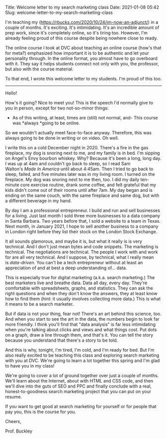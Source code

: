 Title: Welcome letter to my search marketing class
Date: 2021-01-08 05:42
Slug: welcome-letter-to-my-search-marketing-class

I'm teaching my (https://rbucks.com/2020/10/24/im-now-an-adjunct/) in a couple of months. It's exciting. It's intimidating. It's an incredible amount of prep work, since it's completely online, so it's tiring too. However, I'm already feeling proud of this course despite being nowhere close to ready.

The online course I took at DVC about teaching an online course (how's that for meta?) emphasized how important it is to be authentic and let your personality through. In the online format, you almost have to go overboard with it. They say it helps students connect not only with you, the professor, but also with the course material. 

To that end, I wrote this welcome letter to my students. I'm proud of this too. 

---

Hello! 

How's it going? Nice to meet you! This is the speech I'd normally give to you in person, except for two not-so-minor things:

- As of this writing, at least, times are (still) not normal, and- This course was *always *going to be online.

So we wouldn't actually meet face-to-face anyway. Therefore, this was always going to be done in writing or on video. Oh well. 

I write this on a cold December night in 2020. There's a fire in the gas fireplace, my dog is snoring next to me, and my family is in bed. I'm sipping on Angel's Envy bourbon whiskey. Why? Because it's been a long, long day. I was up at 4am and couldn't go back to sleep, so I read Sam Walton's *Made In America* until about 4:45am. Then I tried to go back to sleep, failed, and five minutes later was in my living room. I turned on the fireplace. My dog was snoring next to me then, too. I did my daily ten-minute core exercise routine, drank some coffee, and felt grateful that my kids didn't come out of their rooms until after 7am. My day began and is ending on the same couch, with the same fireplace and same dog, but with a different beverage in my hand.

By day I am a professional entrepreneur. I build and run and sell businesses for a living. Just last month I sold three more businesses to a data company in Santa Barbara. Two years before that, I sold a website to a team in Texas. Next month, in January 2021, I hope to sell another business to a company in London right before they list their stock on the London Stock Exchange. 

It all sounds glamorous, and maybe it is, but what it really is is very technical. And I don't just mean bytes and code snippets. The marketing is technical. The negotiations are technical. The people I work with and work for are all very technical. And I suppose, by technical, what I really mean is *data-driven*. You can't be a tech entrepreneur without at least an appreciation of and at best a deep understanding of... data. 

This is especially true for digital marketing (a.k.a. search marketing.) The best marketers live and breathe data. Data all day, every day. They're comfortable with spreadsheets, graphs, and statistics. They can ask the right questions and when they don't know the answers, they at least know how to find them (hint: it usually involves collecting more data.) This is what it means to be a search marketer. 

But if data is not your thing, fear not! There's an art behind this science, too. And when you start to see the art in the data, the numbers begin to look far more friendly. I think you'll find that "data analysis" is far less intimidating when you're talking about clicks and views and what things cost. Put dots on a graph, draw a line through them, and that's it. You can tell the story because you understand that there's a story to be told. 

And this is why, tonight, I'm tired, I'm cold, and I'm ready for bed. But I'm also really excited to be teaching this class and exploring search marketing with you at DVC. We're going to learn a lot together this spring and I'm glad to have you in my class! 

We're going to cover a lot of ground together over just a couple of months. We'll learn about the Internet, about with HTML and CSS code, and then we'll dive into the guts of SEO and PPC and finally conclude with a real, honest-to-goodness search marketing project that you can put on your resume.

If you want to get good at search marketing for yourself or for people that pay you, this is the course for you. 

Cheers,

Prof. Buckley